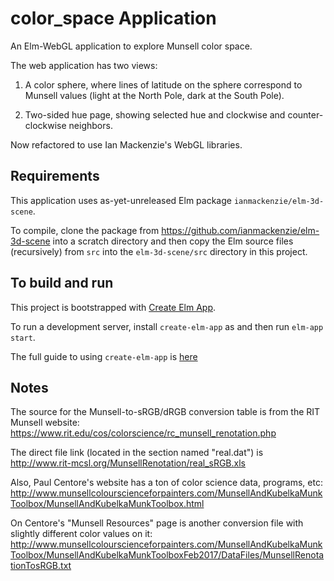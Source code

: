 # color_space Application

An Elm-WebGL application to explore Munsell color space.

The web application has two views:

1. A color sphere, where lines of latitude on the sphere correspond to Munsell values
(light at the North Pole, dark at the South Pole).

2. Two-sided hue page, showing selected hue and clockwise and counter-clockwise neighbors.

Now refactored to use Ian Mackenzie's WebGL libraries.


## Requirements

This application uses as-yet-unreleased Elm package `ianmackenzie/elm-3d-scene`.

To compile, clone the package from https://github.com/ianmackenzie/elm-3d-scene into a
scratch directory and then copy the Elm source files (recursively) from `src` into the
`elm-3d-scene/src` directory in this project.


## To build and run

This project is bootstrapped with [Create Elm App](https://github.com/halfzebra/create-elm-app).

To run a development server, install `create-elm-app` as and then run `elm-app start`.

The full guide to using `create-elm-app` is [here](https://github.com/halfzebra/create-elm-app/blob/master/template/README.md)


## Notes

The source for the Munsell-to-sRGB/dRGB conversion table is from the RIT Munsell website:
https://www.rit.edu/cos/colorscience/rc_munsell_renotation.php

The direct file link (located in the section named "real.dat") is
http://www.rit-mcsl.org/MunsellRenotation/real_sRGB.xls

Also, Paul Centore's website has a ton of color science data, programs, etc:
http://www.munsellcolourscienceforpainters.com/MunsellAndKubelkaMunkToolbox/MunsellAndKubelkaMunkToolbox.html

On Centore's "Munsell Resources" page is another conversion file with slightly different color values on it:
http://www.munsellcolourscienceforpainters.com/MunsellAndKubelkaMunkToolbox/MunsellAndKubelkaMunkToolboxFeb2017/DataFiles/MunsellRenotationTosRGB.txt
